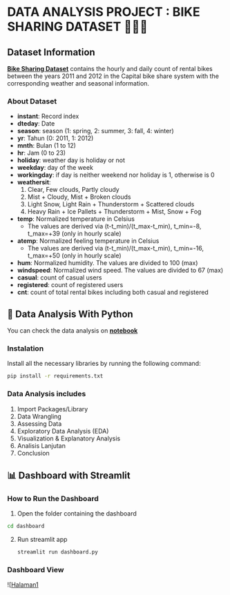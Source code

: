 # DATA ANALYSIS PROJECT : BIKE SHARING DATASET 🚴🏻‍♀️

## Dataset Information
[**Bike Sharing Dataset**](https://www.kaggle.com/datasets/lakshmi25npathi/bike-sharing-dataset) contains the hourly and daily count of rental bikes between the years 2011 and 2012 in the Capital bike share system with the corresponding weather and seasonal information.

### About Dataset
- **instant**: Record index  
- **dteday**: Date  
- **season**: season (1: spring, 2: summer, 3: fall, 4: winter)  
- **yr**: Tahun (0: 2011, 1: 2012)  
- **mnth**: Bulan (1 to 12)  
- **hr**: Jam (0 to 23)  
- **holiday**: weather day is holiday or not
- **weekday**: day of the week
- **workingday**: if day is neither weekend nor holiday is 1, otherwise is 0
- **weathersit**:  
  1. Clear, Few clouds, Partly cloudy  
  2. Mist + Cloudy, Mist + Broken clouds  
  3. Light Snow, Light Rain + Thunderstorm + Scattered clouds  
  4. Heavy Rain + Ice Pallets + Thunderstorm + Mist, Snow + Fog  
- **temp**: Normalized temperature in Celsius
  - The values are derived via (t-t_min)/(t_max-t_min), t_min=-8, t_max=+39 (only in hourly scale)
- **atemp**: Normalized feeling temperature in Celsius
  - The values are derived via (t-t_min)/(t_max-t_min), t_min=-16, t_max=+50 (only in hourly scale)
- **hum**: Normalized humidity. The values are divided to 100 (max)
- **windspeed**: Normalized wind speed. The values are divided to 67 (max)
- **casual**: count of casual users
- **registered**: count of registered users 
- **cnt**: count of total rental bikes including both casual and registered


## 📝 Data Analysis With Python
You can check the data analysis on [**notebook**](https://github.com/srinamira/Bike_Analysis/blob/main/submission/notebook.ipynb)

### Instalation
Install all the necessary libraries by running the following command:
   ```bash
   pip install -r requirements.txt
   ```

### Data Analysis includes
1. Import Packages/Library
2. Data Wrangling
3. Assessing Data
4. Exploratory Data Analysis (EDA)
5. Visualization & Explanatory Analysis
6. Analisis Lanjutan
7. Conclusion


## 📊 Dashboard with Streamlit
### How to Run the Dashboard
1.  Open the folder containing the dashboard
   ```bash
   cd dashboard
   ```
2. Run streamlit app
   ```bash
   streamlit run dashboard.py
   ```
### Dashboard View
![[Halaman1](https://github.com/srinamira/Projek-Analisis-Data/blob/main/submission/image/Dashboard.jpeg)
